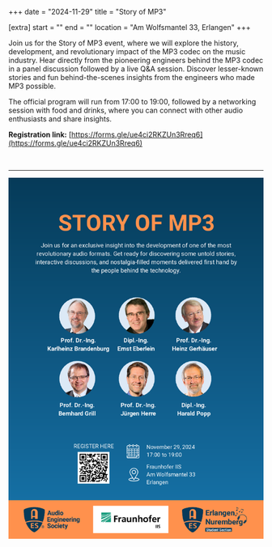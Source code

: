 +++
date = "2024-11-29"
title = "Story of MP3"

[extra]
start = ""
end = ""
location = "Am Wolfsmantel 33, Erlangen"
+++

Join us for the Story of MP3 event, where we will explore the history, 
development, and revolutionary impact of the MP3 codec on the music 
industry. Hear directly from the pioneering engineers behind the MP3 
codec in a panel discussion followed by a live Q&A session. Discover 
lesser-known stories and fun behind-the-scenes insights from the 
engineers who made MP3 possible.

<!-- show more -->

The official program will run from 17:00 to 19:00, followed by a 
networking session with food and drinks, where you can connect with 
other audio enthusiasts and share insights.

<b>Registration link:</b> [https://forms.gle/ue4ci2RKZUn3Rreq6](https://forms.gle/ue4ci2RKZUn3Rreq6)

<br /><hr />

![Story of MP3](./poster.png)



